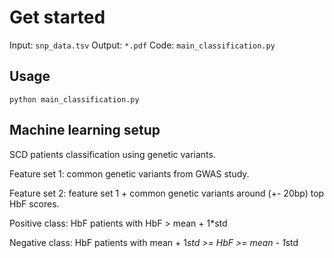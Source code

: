 
# Get started

Input: `snp_data.tsv`
Output: `*.pdf`
Code: `main_classification.py`

## Usage

`python main_classification.py`

## Machine learning setup

SCD patients classification using genetic variants.

Feature set 1: common genetic variants from GWAS study.

Feature set 2: feature set 1 + common genetic variants around (+- 20bp) top HbF scores.

Positive class: HbF patients with HbF > mean + 1*std

Negative class: HbF patients with mean + 1*std >= HbF >= mean - 1*std





